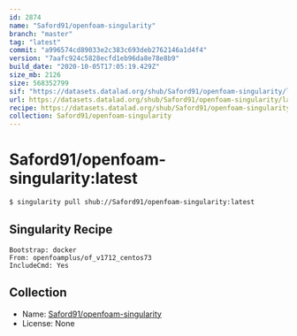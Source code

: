 ```yaml
---
id: 2874
name: "Saford91/openfoam-singularity"
branch: "master"
tag: "latest"
commit: "a996574cd89033e2c383c693deb2762146a1d4f4"
version: "7aafc924c5828ecfd1eb96da8e78e8b9"
build_date: "2020-10-05T17:05:19.429Z"
size_mb: 2126
size: 568352799
sif: "https://datasets.datalad.org/shub/Saford91/openfoam-singularity/latest/2020-10-05-a996574c-7aafc924/7aafc924c5828ecfd1eb96da8e78e8b9.simg"
url: https://datasets.datalad.org/shub/Saford91/openfoam-singularity/latest/2020-10-05-a996574c-7aafc924/
recipe: https://datasets.datalad.org/shub/Saford91/openfoam-singularity/latest/2020-10-05-a996574c-7aafc924/Singularity
collection: Saford91/openfoam-singularity
---
```


# Saford91/openfoam-singularity:latest

```bash
$ singularity pull shub://Saford91/openfoam-singularity:latest
```

## Singularity Recipe

```singularity
Bootstrap: docker
From: openfoamplus/of_v1712_centos73
IncludeCmd: Yes
```

## Collection

 - Name: [Saford91/openfoam-singularity](https://github.com/Saford91/openfoam-singularity)
 - License: None

